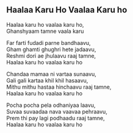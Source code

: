 ## Haalaa Karu Ho Vaalaa Karu ho


Haalaa karu ho vaalaa karu ho,  
Ghanshyaam tamne vaala karu

Far farti fudadi parne bandhaavu,  
Gham ghamti ghughri hete jadaavu,  
Reshmi dori ae jhulaavu raaj tamne,  
Haalaa karu ho vaalaa karu ho

Chandaa mamaa ni vartaa sunaavu,  
Gali gali kartaa khil khil hasaavu,  
Mithu mithu hastaa hinchaavu raaj tamne,  
Haalaa karu ho vaalaa karu ho

Pocha pocha pela odhaniyaa laavu,  
Suvaa suvaadaa nava vaavaa pehraavu,  
Prem thi pay lagi podhaadu raaj tamne,  
Haalaa karu ho vaalaa karu ho

